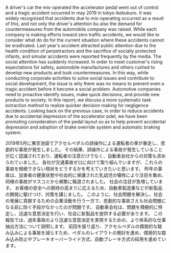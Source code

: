 A driver's car the mis-operated the accelerator pedal went out of control and a tragic accident occurred in may 2019 in tokyo ikebukuro.
It was widely recognized that accidents due to mis-operating occurred as a result of this, and not only the driver's attention bu also the demand for countermeasures from the automobile company was raised.
While each company is making efforts toward zero traffic accidents, we would like to consider what do do for the current situation where these accidents cannot be eradicated.
Last year's accident attracted public attention due to the health condition of perpetractors and the sacrifice of socially protected infants, and simular accidents were reported frequently by the media.
The social attention has suddenly increased.
In order to meet customer's rising expectations for safety, automobile manufactures and others rushed to develop new products and took countermeasures.
In this way, while conducting corporate activities to solve social issues and contribute to social development, the issue is why there was no means to prevent even a tragic accident before it become a social problem.
Automotive companies need to proactive identify issues, make quick decisions, and provide new products to society.
In this report, we discuss a more systematic task extraction method to realize quicker decision making for negligence accidents.
Looking back on the previous case, in order to reduce accidents due to accidental depression of the accelerator pdel, we have been promoting consideration of the pedal layout so as to help prevent accidental depression and adoption of brake override system and automatic braking system.

2019年5月に東京池袋でアクセルペダルの誤操作による運転者の車が暴走し、悲劇的な事故が発生しました。
その結果、誤操作による事故が発生していることが広く認識されており、運転者の注意だけでなく、自動車会社からの対策も求められていました。
各社が交通事故ゼロに向けて取り組んでいますが、これらの事故を根絶できない現状をどうするかを考えていきたいと思います。 
昨年の事故は、加害者の健康状態や社会的に保護された乳幼児の犠牲により注目を集め、同様の事故がマスコミから頻繁に報道されました。
社会の注目が急増しています。
お客様の安全への期待の高まりに応えるため、自動車製造業などが新製品の開発に駆けつけ、対策を講じました。
このように、社会問題を解決し、社会の発展に貢献するための企業活動を行う一方で、悲劇的な事故さえも社会問題になる前に防ぐ手段がなかったのが問題です。
自動車会社は、問題を積極的に特定し、迅速な意思決定を行い、社会に新製品を提供する必要があります。
この報告では、過失事故のより迅速な意思決定を実現するための、より体系的な仕事抽出方法について説明します。
前回を振り返り、アクセルペダルの偶発的な踏み込みによる事故を減らすため、ペダルのレイアウトの検討を進め、偶発的な踏み込み防止やブレーキオーバーライド方式、自動ブレーキ方式の採用を進めています。 
